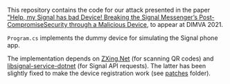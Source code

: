 This repository contains the code for our attack presented in the paper ["Help, my Signal has bad Device! Breaking the Signal Messenger’s Post-CompromiseSecurity through a Malicious Device](https://eprint.iacr.org/2021/626), to appear at DIMVA 2021.

`Program.cs` implements the dummy device for simulating the Signal phone app.

The implementation depends on [ZXing.Net](https://github.com/micjahn/ZXing.Net) (for scanning QR codes) and [libsignal-service-dotnet](https://github.com/signal-csharp/libsignal-service-dotnet) (for Signal API requests). The latter has been slightly fixed to make the device registration work (see [patches](patches/) folder).
